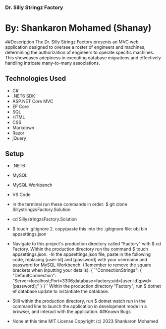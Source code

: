 ### Dr. Silly Stringz Factory

# By: Shankaron Mohamed (Shanay)
##Description
The Dr. Silly Stringz Factory presents an MVC web application designed to oversee a roster of engineers and machines, determining the authorization of engineers to operate specific machines. This showcases adeptness in executing database migrations and effectively handling intricate many-to-many associations.

## Technologies Used
- C#
- .NET6 SDK
- ASP.NET Core MVC
- EF Core
- SQL
- HTML
- CSS
- Markdown
- Razor
- jQuery
## Setup
- .NET6
- MySQL
- MySQL Workbench
- VS Code
- In the terminal run these commands in order:
$ git clone SillystringzsFactory.Solution
- cd SillystringzsFactory.Solution
- $ touch .gitignore 2. copy/paste this into the .gitignore file:
obj
bin
appsettings.json

- Navigate to this project's production directory called "Factory" with $ cd Factory.
Within the production directory run the command $ touch appsettings.json.
-In the appsettings.json file, paste in the following code, replacing [user-id] and [password] with your username and password for MySQL Workbench. (Remember to remove the square brackets when inputting your details): { `"ConnectionStrings": { "DefaultConnection": "Server=localhost;Port=3306;database=factory;uid=[user-id];pwd=[password];" } }``
Within the production directory "Factory", run $ dotnet ef database update to instantiate the database.
- Still within the production directory, run $ dotnet watch run in the command line to launch the application in development mode in a browser, and interact with the application.
##Known Bugs
- None at this time
MIT License
Copyright (c) 2023 Shankaron Mohamed